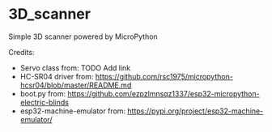 # 3D_scanner
Simple 3D scanner powered by MicroPython

Credits:
- Servo class from: TODO Add link
- HC-SR04 driver from: https://github.com/rsc1975/micropython-hcsr04/blob/master/README.md
- boot.py from: https://github.com/ezpzlmnsqz1337/esp32-micropython-electric-blinds
- esp32-machine-emulator from: https://pypi.org/project/esp32-machine-emulator/
